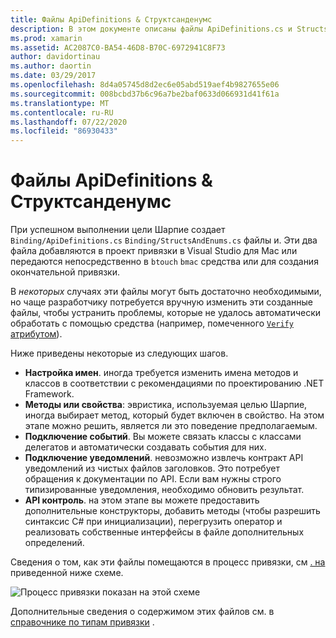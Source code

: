```yaml
---
title: Файлы ApiDefinitions & Структсанденумс
description: В этом документе описаны файлы ApiDefinitions.cs и StructsAndEnums.cs, которые создает целевое Шарпие. Эти файлы затем используются для доступа к коду цели-C из C#.
ms.prod: xamarin
ms.assetid: AC2087C0-BA54-46D8-B70C-6972941C8F73
author: davidortinau
ms.author: daortin
ms.date: 03/29/2017
ms.openlocfilehash: 8d4a05745d8d2ec6e05abd519aef4b9827655e06
ms.sourcegitcommit: 008bcbd37b6c96a7be2baf0633d066931d41f61a
ms.translationtype: MT
ms.contentlocale: ru-RU
ms.lasthandoff: 07/22/2020
ms.locfileid: "86930433"
---
```

# <a name="apidefinitions--structsandenums-files"></a>Файлы ApiDefinitions & Структсанденумс

При успешном выполнении цели Шарпие создает `Binding/ApiDefinitions.cs` `Binding/StructsAndEnums.cs` файлы и.
Эти два файла добавляются в проект привязки в Visual Studio для Mac или передаются непосредственно в `btouch` `bmac` средства или для создания окончательной привязки.

В *некоторых* случаях эти файлы могут быть достаточно необходимыми, но чаще разработчику потребуется вручную изменить эти созданные файлы, чтобы устранить проблемы, которые не удалось автоматически обработать с помощью средства (например, помеченного [ `Verify` атрибутом](~/cross-platform/macios/binding/objective-sharpie/platform/verify.md)).

Ниже приведены некоторые из следующих шагов.

- **Настройка имен**. иногда требуется изменить имена методов и классов в соответствии с рекомендациями по проектированию .NET Framework.
- **Методы или свойства**: эвристика, используемая целью Шарпие, иногда выбирает метод, который будет включен в свойство. На этом этапе можно решить, является ли это поведение предполагаемым.
- **Подключение событий**. Вы можете связать классы с классами делегатов и автоматически создавать события для них.
- **Подключение уведомлений**. невозможно извлечь контракт API уведомлений из чистых файлов заголовков. Это потребует обращения к документации по API. Если вам нужны строго типизированные уведомления, необходимо обновить результат.
- **API контроль**. на этом этапе вы можете предоставить дополнительные конструкторы, добавить методы (чтобы разрешить синтаксис C# при инициализации), перегрузить оператор и реализовать собственные интерфейсы в файле дополнительных определений.

Сведения о том, как эти файлы помещаются в процесс привязки, см [. на](~/cross-platform/macios/binding/objective-c-libraries.md) приведенной ниже схеме.

![Процесс привязки показан на этой схеме](apidefinitions-structsandenums-images/binding-flowchart.png)

Дополнительные сведения о содержимом этих файлов см. в [справочнике по типам привязки](~/cross-platform/macios/binding/binding-types-reference.md) .
